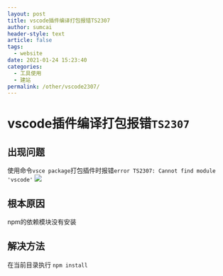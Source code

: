 ```yaml
---
layout: post
title: vscode插件编译打包报错TS2307
author: sumcai
header-style: text
article: false
tags: 
  - website
date: 2021-01-24 15:23:40
categories: 
  - 工具使用
  - 建站
permalink: /other/vscode2307/
---
```


# vscode插件编译打包报错`TS2307`

## <i class="fa fa-question-circle"></i> 出现问题
使用命令`vsce package`打包插件时报错`error TS2307: Cannot find module 'vscode'`
![](https://objectstorage.ap-osaka-1.oraclecloud.com/n/ax0kqy8quzyr/b/bucket-blog/o/2022/04/d8c2b852cfb8f47a3fa2a54c12934564.png)

## <i class="fa fa-bullseye"></i> 根本原因
npm的依赖模块没有安装

## <i class="fa fa-check-circle"></i> 解决方法
在当前目录执行 `npm install`